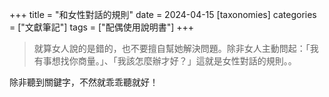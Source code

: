 +++
title = "和女性對話的規則"
date = 2024-04-15
[taxonomies]
categories = ["文獻筆記"]
tags = ["配偶使用說明書"]
+++

>就算女人說的是錯的，也不要擅自幫她解決問題。除非女人主動問起：「我有事想找你商量。」、「我該怎麼辦才好？」這就是女性對話的規則。。

除非聽到關鍵字，不然就乖乖聽就好！
